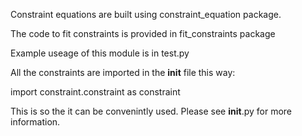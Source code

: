 Constraint equations are built using constraint_equation package.

The code to fit constraints is provided in fit_constraints package

Example useage of this module is in test.py

All the constraints are imported in the __init__ file this way:


import constraint.constraint as constraint

This is so the it can be convenintly used. Please see __init__.py for
more information.